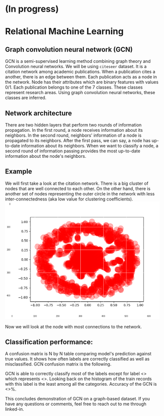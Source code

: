 # (In progress)
# Relational Machine Learning

## Graph convolution neural network (GCN)
GCN is a semi-supervised learning method combining graph theory and Convolution neural networks. We will be using `citeseer` dataset. It is a citation network among academic publications. When a publication cites a another, there is an edge between them. Each publication acts as a node in the network. Node has their attributes which are binary features with values 0/1. Each publication belongs to one of the 7 classes. These classes represent research areas. Using graph convolution neural networks, these classes are inferred.   

## Network architecture
There are two hidden layers that perform two rounds of information propagation. In the first round, a node receives information about its neighbors. In the second round, neighbors' information of a node is propagated to its neighbors. After the first pass, we can say, a node has up-to-date information about its neighbors. When we want to classify a node, a second round of information passing provides the most up-to-date information about the node's neighbors. 

## Example
We will first take a look at the citation network. There is a big cluster of nodes that are well connected to each other. On the other hand, there is another set of nodes representing the outer circle in the network with less inter-connectedness (aka low value for clustering coefficients).  
![citeseer_network](/images/citeseer_network.png)

Now we will look at the node with most connections to the network. 

## Classification performance:
A confusion matrix is N by N table comparing model's prediction against true values. It shows how often labels are correctly classified as well as misclassified. GCN confusion matrix is the following. 

GCN is able to correctly classify most of the labels except for label <> which represents <>. Looking back on the histogram of the train records with this label is the least among all the categories. Accuracy of the GCN is <>%. 

This concludes demonstration of GCN on a graph-based dataset. If you have any questions or comments, feel free to reach out to me  through linked-in.  
